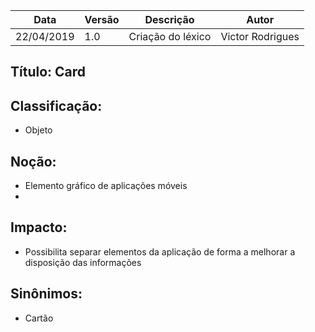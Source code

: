 | Data | Versão | Descrição | Autor |
|---|---|---|---|
| 22/04/2019 | 1.0 | Criação do léxico  | Victor Rodrigues |

## Título: Card

## Classificação:

- Objeto

## Noção:

- Elemento gráfico de aplicações móveis
- 

## Impacto:

- Possibilita separar elementos da aplicação de forma a melhorar a disposição das informações

## Sinônimos:

- Cartão
